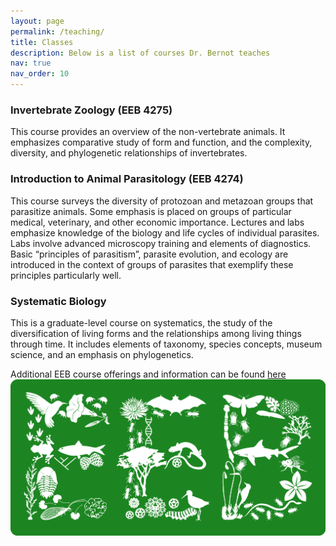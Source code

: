 ```yaml
---
layout: page
permalink: /teaching/
title: Classes
description: Below is a list of courses Dr. Bernot teaches
nav: true
nav_order: 10
---
```

### Invertebrate Zoology (EEB 4275)
This course provides an overview of the non-vertebrate animals. It emphasizes comparative study of form and function, and the complexity, diversity, and phylogenetic relationships of invertebrates.

### Introduction to Animal Parasitology (EEB 4274)
This course surveys the diversity of protozoan and metazoan groups that parasitize animals. Some emphasis is placed on groups of particular medical, veterinary, and other economic importance. Lectures and labs emphasize knowledge of the biology and life cycles of individual parasites. Labs involve advanced microscopy training and elements of diagnostics. Basic “principles of parasitism”, parasite evolution, and ecology are introduced in the context of groups of parasites that exemplify these principles particularly well.

### Systematic Biology
This is a graduate-level course on systematics, the study of the diversification of living forms and the relationships among living things through time. It includes elements of taxonomy, species concepts, museum science, and an emphasis on phylogenetics.

Additional EEB course offerings and information can be found [here](https://eeb.uconn.edu/course-descriptions/)
[<img src="https://raw.githubusercontent.com/jbernot/jbernot.github.io/master/img/EEB_Banner.png" width="775"/>](https://eeb.uconn.edu/)

